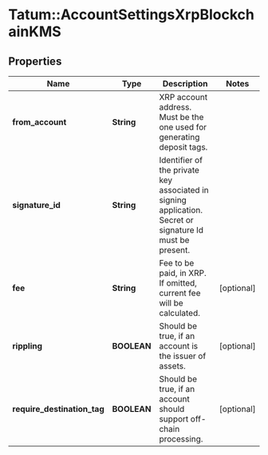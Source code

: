 # Tatum::AccountSettingsXrpBlockchainKMS

## Properties
Name | Type | Description | Notes
------------ | ------------- | ------------- | -------------
**from_account** | **String** | XRP account address. Must be the one used for generating deposit tags. | 
**signature_id** | **String** | Identifier of the private key associated in signing application. Secret or signature Id must be present. | 
**fee** | **String** | Fee to be paid, in XRP. If omitted, current fee will be calculated. | [optional] 
**rippling** | **BOOLEAN** | Should be true, if an account is the issuer of assets. | [optional] 
**require_destination_tag** | **BOOLEAN** | Should be true, if an account should support off-chain processing. | [optional] 

